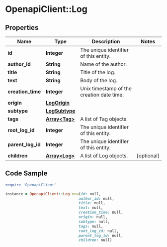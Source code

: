 # OpenapiClient::Log

## Properties

Name | Type | Description | Notes
------------ | ------------- | ------------- | -------------
**id** | **Integer** | The unique identifier of this entity. | 
**author_id** | **String** | Name of the author. | 
**title** | **String** | Title of the log. | 
**text** | **String** | Body of the log. | 
**creation_time** | **Integer** | Unix timestamp of the creation date time. | 
**origin** | [**LogOrigin**](LogOrigin.md) |  | 
**subtype** | [**LogSubtype**](LogSubtype.md) |  | 
**tags** | [**Array&lt;Tag&gt;**](Tag.md) | A list of Tag objects. | 
**root_log_id** | **Integer** | The unique identifier of this entity. | 
**parent_log_id** | **Integer** | The unique identifier of this entity. | 
**children** | [**Array&lt;Log&gt;**](Log.md) | A list of Log objects. | [optional] 

## Code Sample

```ruby
require 'OpenapiClient'

instance = OpenapiClient::Log.new(id: null,
                                 author_id: null,
                                 title: null,
                                 text: null,
                                 creation_time: null,
                                 origin: null,
                                 subtype: null,
                                 tags: null,
                                 root_log_id: null,
                                 parent_log_id: null,
                                 children: null)
```


